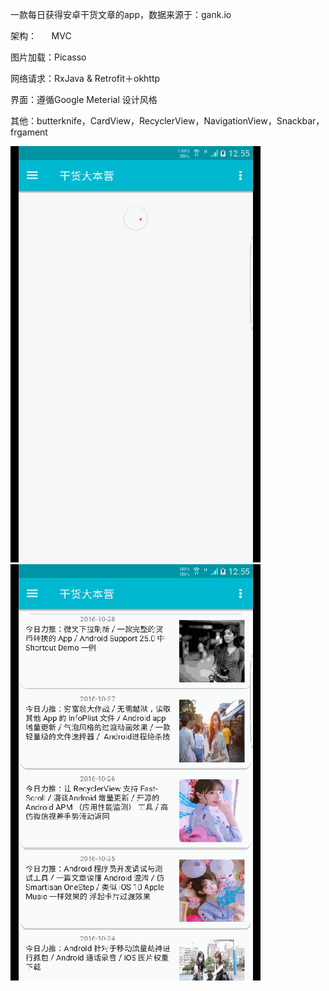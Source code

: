 
一款每日获得安卓干货文章的app，数据来源于：gank.io

架构：      MVC

图片加载：Picasso

网络请求：RxJava & Retrofit＋okhttp

界面：遵循Google Meterial 设计风格

其他：butterknife，CardView，RecyclerView，NavigationView，Snackbar，frgament


<img src="/blol/gank1.gif" alt="screenshot" title="screenshot"  />
<img src="/blol/gank2.gif" alt="screenshot" title="screenshot"  />



